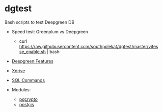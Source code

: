 # dgtest

Bash scripts to test Deepgreen DB

* Speed test: Greenplum vs Deepgreen
  * curl https://raw.githubusercontent.com/southpolekat/dgtest/master/vitesse_enable.sh | bash

* [Deepgreen Features](https://github.com/southpolekat/dgtest/tree/master/features)
* [Xdrive](https://github.com/southpolekat/dgtest/tree/master/xdrive)
* [SQL Commands](https://github.com/southpolekat/dgtest/tree/master/sqlcmd)
* Modules:
  * [pgcrypto](https://github.com/southpolekat/dgtest/tree/master/features)
  * [postgis](https://github.com/southpolekat/dgtest/tree/master/features)
